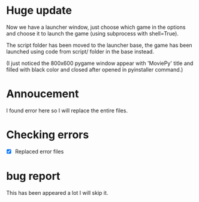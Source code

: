 # Huge update

Now we have a launcher window, just choose which
game in the options and choose it to launch the
game (using subprocess with shell=True).

The script folder has been moved to the launcher
base, the game has been launched using code from
script/ folder in the base instead.

(I just noticed the 800x600 pygame window appear
with 'MoviePy' title and filled with black color
and closed after opened in pyinstaller command.)

# Annoucement
I found error here so I will replace the entire 
files.

# Checking errors
- [x] Replaced error files                                  

# bug report 
This has been appeared a lot I will skip it.

